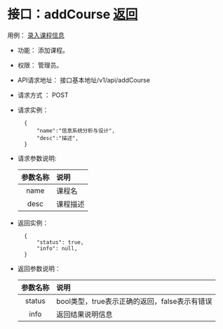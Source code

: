 # 接口：addCourse  [返回](../README.md)
用例： [录入课程信息](../yongli/录入班级信息.md)
- 功能：
    添加课程。
    
- 权限：
    管理员。    
    
- API请求地址： 
    接口基本地址/v1/api/addCourse

- 请求方式 ：
    POST

- 请求实例：

        {
            "name":"信息系统分析与设计",
            "desc":"描述",
        }
        
- 请求参数说明:        

  |参数名称|说明|
  |:---------:|:--------------------------------------------------------|      
  |name|课程名| 
  |desc|课程描述|
  
- 返回实例：

        { 
            "status": true,
            "info": null,    
        }
 
- 返回参数说明：    
 
  |参数名称|说明|
  |:---------:|:--------------------------------------------------------|      
  |status|bool类型，true表示正确的返回，false表示有错误|
  |info|返回结果说明信息|
